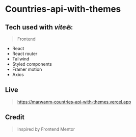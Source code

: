 # Countries-api-with-themes

## Tech used with *vite*🔥:

> Frontend

-   React
-   React router
-   Tailwind
-   Styled components
-   Framer motion
-   Axios

## Live

> https://marwanm-countries-api-with-themes.vercel.app

## Credit

> Inspired by Frontend Mentor